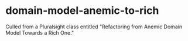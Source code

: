 # domain-model-anemic-to-rich
Culled from a Pluralsight class entitled "Refactoring from Anemic Domain Model Towards a Rich One."
